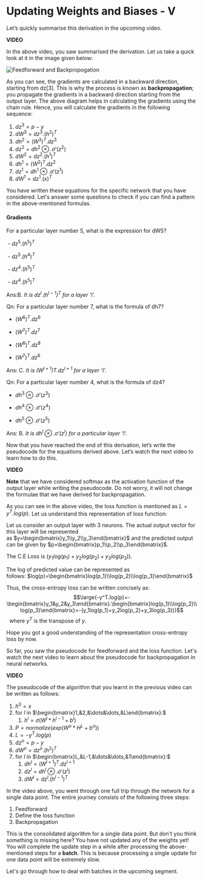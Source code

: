 # Updating Weights and Biases - V

Let’s quickly summarise this derivation in the upcoming video.

**VIDEO**

In the above video, you saw summarised the derivation. Let us take a quick look at it in the image given below:

![Feedforward and Backpropogation](https://i.ibb.co/TqXFDxV/Feedforward-and-Backpropogation.jpg)

As you can see, the gradients are calculated in a backward direction, starting from dz[3]. This is why the process is known as **backpropagation**; you propagate the gradients in a backward direction starting from the output layer. The above diagram helps in calculating the gradients using the chain rule. Hence, you will calculate the gradients in the following sequence:

1. $dz^3=p−y$
2. $dW^3 = dz^3.\left(h^2\right)^T$
3. $dh^2=\left(W^3\right)^T.dz^3$
4. $dz^2=dh^2⊗.\sigma'(z^2)$
5. $dW^2=dz^2.\left(h^1\right)^T$
6. $dh^1=\left(W^2\right)^T.dz^2$
7. $dz^1=dh^1⊗.\sigma'(z^1)$
8. $dW^1=dz^1.\left(x\right)^T$

You have written these equations for the specific network that you have considered. Let's answer some questions to check if you can find a pattern in the above-mentioned formulas.

#### Gradients

For a particular layer number 5, what is the expression for dW5?

 - $dz^5.\left(h^5\right)^T$

 - $dz^5.\left(h^4\right)^T$

 - $dz^4.\left(h^5\right)^T$

 - $dz^4.\left(h^5\right)^T$

Ans:B. *It is $dz^l.\left(h^{l−1}\right)^T$ for a layer '$l$'.*

Qn: For a particular layer number 7, what is the formula of dh7?

- $\left(W^6\right)^T.dz^6$

- $\left(W^7\right)^T.dz^7$

- $\left(W^8\right)^T.dz^8$

- $\left(W^7\right)^T.dz^6$

Ans: C. *It is $\left(W^{l+1}\right)T.dz^{l+1}$ for a layer '$l$'.*

Qn: For a particular layer number 4, what is the formula of dz4?

- $dh^3⊗.\sigma'(z^3)$

- $dh^4⊗.\sigma'(z^4)$

- $dh^5⊗.\sigma'(z^5)$

Ans: B. *It is $dh^l⊗.\sigma'(z^l)$ for a particular layer '$l$'.*

Now that you have reached the end of this derivation, let’s write the pseudocode for the equations derived above. Let’s watch the next video to learn how to do this.

**VIDEO**

**Note** that we have considered softmax as the activation function of the output layer while writing the pseudocode. Do not worry, it will not change the formulae that we have derived for backpropagation.

As you can see in the above video, the loss function is mentioned as $L=y^T.log(p)$. Let us understand this representation of loss function:

Let us consider an output layer with 3 neurons. The actual output vector for this layer will be represented as $y=\begin{bmatrix}y_1\\y_2\\y_3\end{bmatrix}$ and the predicted output can be given by $p=\begin{bmatrix}p_1\\p_2\\p_3\end{bmatrix}$.

The C.E Loss is $(y_1log(p_1)+y_2log(p_2)+y_3log(p_3))$.

The log of predicted value can be represented as follows: $log(p)=\begin{bmatrix}log(p_1)\\log(p_2)\\log(p_3)\end{bmatrix}$

Thus, the cross-entropy loss can be written concisely as: 
$$\large{-y^T.log(p)=-\begin{bmatrix}y_1&y_2&y_3\end{bmatrix}.\begin{bmatrix}log(p_1)\\log(p_2)\\log(p_3)\end{bmatrix}=-(y_1log(p_1)+y_2log(p_2)+y_3log(p_3))}$$
 
where $y^T$ is the transpose of $y$.

Hope you got a good understanding of the representation cross-entropy loss by now.

So far, you saw the pseudocode for feedforward and the loss function. Let's watch the next video to learn about the pseudocode for backpropagation in neural networks.

**VIDEO**

The pseudocode of the algorithm that you learnt in the previous video can be written as follows:

1. $h^0=x$
2. for $l$ in $\begin{bmatrix}1,&2,&\dots&\dots,&L\end{bmatrix}:$
    1.  $h^l=\sigma(W^l*h^{l−1}+b^l)$
3. $P=normalize(exp(W^o*H^L+b^o))$
4. $L=−y^T.log(p)$
5. $dz^o=p−y$
6. $dW^o=dz^o.\left(h^2\right)^T$
7. for $l$ in $\begin{bmatrix}L,&L-1,&\dots&\dots,&1\end{bmatrix}:$
    1. $dh^l=\left(W^{l+1}\right)^T.dz^{l+1}$
    2. $dz^l=dh^l⊗.\sigma'(z^l)$
    3. $dW^l=dz^l.\left(h^{l−1}\right)^T$

In the video above, you went through one full trip through the network for a single data point. The entire journey consists of the following three steps:

1.  Feedforward
2.  Define the loss function
3.  Backpropagation

This is the consolidated algorithm for a single data point. But don't you think something is missing here? You have not updated any of the weights yet! You will complete the update step in a while after processing the above-mentioned steps for a **batch**. This is because processing a single update for one data point will be extremely slow.

Let's go through how to deal with batches in the upcoming segment.